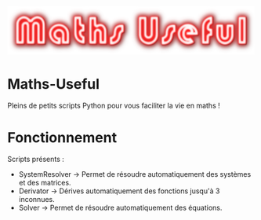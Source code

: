 <img src="assets/logo2.png">

# Maths-Useful
Pleins de petits scripts Python pour vous faciliter la vie en maths !

# Fonctionnement

Scripts présents :
- SystemResolver -> Permet de résoudre automatiquement des systèmes et des matrices.
- Derivator -> Dérives automatiquement des fonctions jusqu'à 3 inconnues.
- Solver -> Permet de résoudre automatiquement des équations.

